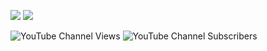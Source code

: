 [<img src="https://img.shields.io/badge/youtube-%230077B5.svg?&style=for-the-badge&logo=youtube&logoColor=white&color=FF0000" />](https://www.youtube.com/channel/UC0b8dMrZqJMMC-4WGk-h0wg)
[<img src="https://img.shields.io/badge/linkedin-%230077B5.svg?&style=for-the-badge&logo=linkedin&logoColor=white" />](https://www.linkedin.com/in/nilankar-deb-490904120/)

![YouTube Channel Views](https://img.shields.io/youtube/channel/views/UC0b8dMrZqJMMC-4WGk-h0wg)
![YouTube Channel Subscribers](https://img.shields.io/youtube/channel/subscribers/UC9Tl0-lzeDPH4y7LcRwRSQA)

